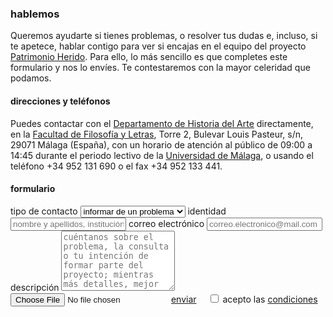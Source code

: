 ﻿### hablemos

Queremos ayudarte si tienes problemas, o resolver tus dudas e, incluso, si te apetece, hablar contigo para ver si encajas en el equipo del proyecto [Patrimonio Herido](https://patrimonioherido.iarthislab.eu/). Para ello, lo más sencillo es que completes este formulario y nos lo envíes. Te contestaremos con la mayor celeridad que podamos.

#### direcciones y teléfonos

Puedes contactar con el [Departamento de Historia del Arte](https://www.uma.es/departamento-de-historia-del-arte/info/71162/contacto/) directamente, en la [Facultad de Filosofía y Letras](https://www.uma.es/facultad-de-filosofia-y-letras/), Torre 2, Bulevar Louis Pasteur, s/n, 29071 Málaga (España), con un horario de atención al público de 09:00 a 14:45 durante el periodo lectivo de la [Universidad de Málaga](https://www.uma.es), o usando el teléfono +34 952 131 690 o el fax +34 952 133 441.

#### formulario

<form id="complaint" enctype="multipart/form-data" method="POST" target="/api">
	<input type="hidden" id="language" name="language" value="es">
	<label for="type">tipo de contacto
		<select id="type" name="type" class="field mandatory">
			<option value="problema">informar de un problema</option>
			<option value="consulta">realizar una consulta</option>
			<option value="participación">participar en el proyecto</option>
		</select>
	</label>
	<label for="id">identidad
		<input type="text" id="id" name="id" class="field mandatory" placeholder="nombre y apellidos, institución,..." aria-invalid="true">
	</label>
	<label for="email">correo electrónico
		<input type="email" id="email" name="email" class="field mandatory" placeholder="correo.electronico@mail.com" aria-invalid="true">
		<small id="valid-helper"></small>
	</label>
	<label for="description">descripción
		<textarea id="description" name="description" class="field mandatory" rows="6" placeholder="cuéntanos sobre el problema, la consulta o tu intención de formar parte del proyecto; mientras más detalles, mejor" aria-invalid="true"></textarea>
	</label>
	<input type="hidden" name="MAX_FILE_SIZE" value="5000000" />
	<input type="file" id="files" name="files" class="field" accept="image/png,image/jpeg">
	<a href="#" id="send" name="send" class="send" role="button" disabled>enviar</a>
	<label for="accept" class="inline" style="margin-left:1em">
		<input type="checkbox" id="accept" name="accept" class="field mandatory" aria-invalid="true" />
		acepto las <a href="#" data-content="conditions" data-title="condiciones" role="help">condiciones</a>
	</label>
</form>
